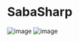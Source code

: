 # SabaSharp

![image](https://github.com/qian-o/SabaSharp/assets/84434846/ee558dd4-bbc9-4a69-9cc5-bbee44ff8600)
![image](https://github.com/qian-o/SabaSharp/assets/84434846/0da5e920-f7e9-4928-82c4-08e2d710526c)
